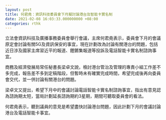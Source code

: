 ```yaml
---
layout: post
title: 何君堯：資訊科技委員會下月擬討論港台及智能卡實名制
date: 2021-02-08 16:03:33.000000000 +08:00
categories: rthk
---
```


立法會資訊科技及廣播事務委員會舉行會議，主席何君堯表示，委員會下月的會議原定會討論有關5G及資訊保安的事宜，現在計劃改為討論有關港台的問題，包括近日涉及國家主席習近平的報道、鏗鏘集報道等投訴及電話智能卡實名制諮詢事宜。

商務及經濟發展局常任秘書長梁卓文說，檢討港台管治及管理的專責小組工作差不多完成，報告差不多到定稿階段，但暫時未有確實完成時間，希望完成後再向委員會交代，並一併討論有關港台的問題。

梁卓文又提出，希望下月中的會議討論電話智能卡實名制諮詢事宜，指出有意見認為諮詢期太短，當局計劃延長諮詢期約3星期，期間可聽取委員會的看法。

何君堯表示，聽到議員的意見是希望盡快討論港台問題，因此計劃下月的會議討論港台及電話智能卡事宜。
